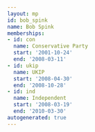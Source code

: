 ```yaml
---
layout: mp
id: bob_spink
name: Bob Spink
memberships:
- id: con
  name: Conservative Party
  start: '2001-10-24'
  end: '2008-03-11'
- id: ukip
  name: UKIP
  start: '2008-04-30'
  end: '2008-10-28'
- id: ind
  name: Independent
  start: '2008-03-19'
  end: '2010-03-30'
autogenerated: true
---
```


